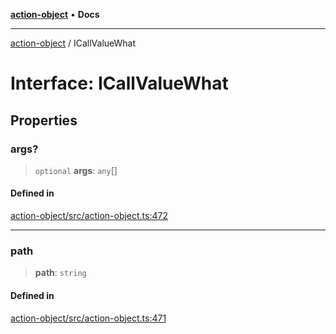 [**action-object**](../README.md) • **Docs**

***

[action-object](../globals.md) / ICallValueWhat

# Interface: ICallValueWhat

## Properties

### args?

> `optional` **args**: `any`[]

#### Defined in

[action-object/src/action-object.ts:472](https://github.com/mksunny1/action-object/blob/d3b79ef45403db2af53250402a32918daa4abb39/src/action-object.ts#L472)

***

### path

> **path**: `string`

#### Defined in

[action-object/src/action-object.ts:471](https://github.com/mksunny1/action-object/blob/d3b79ef45403db2af53250402a32918daa4abb39/src/action-object.ts#L471)
